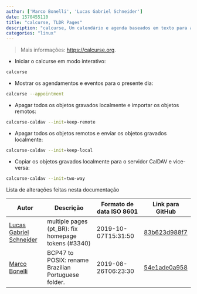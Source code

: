 ```yaml
---
author: ['Marco Bonelli', 'Lucas Gabriel Schneider']
date: 1570455110
title: "calcurse, TLDR Pages"
description: "calcurse, Um calendário e agenda baseados em texto para a linha de comando."
categories: "linux"
---
```

> Mais informações: <https://calcurse.org>.

- Iniciar o calcurse em modo interativo:

```bash
calcurse
```

- Mostrar os agendamentos e eventos para o presente dia:

```bash
calcurse --appointment
```

- Apagar todos os objetos gravados localmente e importar os objetos remotos:

```bash
calcurse-caldav --init=keep-remote
```

- Apagar todos os objetos remotos e enviar os objetos gravados localmente:

```bash
calcurse-caldav --init=keep-local
```

- Copiar os objetos gravados localmente para o servidor CalDAV e vice-versa:

```bash
calcurse-caldav --init=two-way
```
Lista de alterações feitas nesta documentação


Autor | Descrição | Formato de data ISO 8601 | Link para GitHub
------|-----|-----|-----
[Lucas Gabriel Schneider](mailto:lucas.schneider@sap.com) | multiple pages (pt_BR): fix homepage tokens (#3340) | 2019-10-07T15:31:50 | [83b623d988f7](https://github.com/tldr-pages/tldr/commit/83b623d988f7940581b5e9fbd43ec0fdc7496a68)
[Marco Bonelli](mailto:marco@mebeim.net) | BCP47 to POSIX: rename Brazilian Portuguese folder. | 2019-08-26T06:23:30 | [54e1ade0a958](https://github.com/tldr-pages/tldr/commit/54e1ade0a958f3a08d9ed60f32b66188d0ecfb63)

